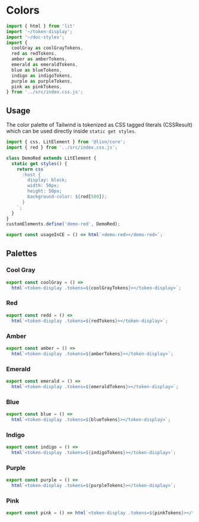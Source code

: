 # Colors

```js script
import { html } from 'lit'
import '~/token-display';
import '~/doc-styles';
import {
  coolGray as coolGrayTokens,
  red as redTokens,
  amber as amberTokens,
  emerald as emeraldTokens,
  blue as blueTokens,
  indigo as indigoTokens,
  purple as purpleTokens,
  pink as pinkTokens,
} from '../src/index.css.js';

```

## Usage

The color palette of Tailwind is tokenized as CSS tagged literals (CSSResult) which can be used directly inside `static get styles`.

```js preview-story
import { css, LitElement } from '@lion/core';
import { red } from '../src/index.css.js';

class DemoRed extends LitElement { 
  static get styles() {
    return css`
      :host {
        display: block;
        width: 50px;
        height: 50px;
        background-color: ${red[500]};
      }
    `;
  }
}
customElements.define('demo-red', DemoRed);

export const usageInCE = () => html`<demo-red></demo-red>`;
```

## Palettes

### Cool Gray

```js story
export const coolGray = () =>
  html`<token-display .tokens=${coolGrayTokens}></token-display>`;
```

### Red

```js story
export const redd = () =>
  html`<token-display .tokens=${redTokens}></token-display>`;
```

### Amber

```js story
export const amber = () =>
  html`<token-display .tokens=${amberTokens}></token-display>`;
```

### Emerald

```js story
export const emerald = () =>
  html`<token-display .tokens=${emeraldTokens}></token-display>`;
```

### Blue

```js story
export const blue = () =>
  html`<token-display .tokens=${blueTokens}></token-display>`;
```

### Indigo

```js story
export const indigo = () =>
  html`<token-display .tokens=${indigoTokens}></token-display>`;
```

### Purple

```js story
export const purple = () =>
  html`<token-display .tokens=${purpleTokens}></token-display>`;
```

### Pink

```js story
export const pink = () => html`<token-display .tokens=${pinkTokens}></token-display>`;
```
